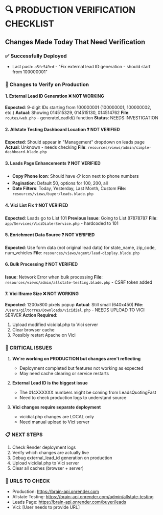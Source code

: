 # 🔍 PRODUCTION VERIFICATION CHECKLIST
## Changes Made Today That Need Verification

### ✅ Successfully Deployed
- Last push: `a5fc549cd` - "Fix external lead ID generation - should start from 100000001"

### 🔄 Changes to Verify on Production

#### 1. External Lead ID Generation ❌ NOT WORKING
**Expected**: 9-digit IDs starting from 100000001 (100000001, 100000002, etc.)
**Actual**: Showing 014515329, 014515130, 014514762
**File**: `routes/web.php` - generateLeadId() function
**Status**: NEEDS INVESTIGATION

#### 2. Allstate Testing Dashboard Location ❓ NOT VERIFIED
**Expected**: Should appear in "Management" dropdown on leads page
**Actual**: Unknown - needs checking
**File**: `resources/views/admin/simple-dashboard.blade.php`

#### 3. Leads Page Enhancements ❓ NOT VERIFIED
- **Copy Phone Icon**: Should have 📋 icon next to phone numbers
- **Pagination**: Default 50, options for 100, 200, all
- **Date Filters**: Today, Yesterday, Last Month, Custom
**File**: `resources/views/buyer/leads.blade.php`

#### 4. Vici List Fix ❓ NOT VERIFIED
**Expected**: Leads go to List 101
**Previous Issue**: Going to List 87878787
**File**: `app/Services/ViciDialerService.php` - hardcoded to 101

#### 5. Enrichment Data Source ❓ NOT VERIFIED
**Expected**: Use form data (not original lead data) for state_name, zip_code, num_vehicles
**File**: `resources/views/agent/lead-display.blade.php`

#### 6. Bulk Processing ❓ NOT VERIFIED
**Issue**: Network Error when bulk processing
**File**: `resources/views/admin/allstate-testing.blade.php` - CSRF token added

#### 7. Vici Iframe Size ❌ NOT WORKING
**Expected**: 1200x800 pixels popup
**Actual**: Still small (640x450)
**File**: `/Users/giltorres/Downloads/vicidial.php` - NEEDS UPLOAD TO VICI SERVER
**Action Required**: 
1. Upload modified vicidial.php to Vici server
2. Clear browser cache
3. Possibly restart Apache on Vici

### 🚨 CRITICAL ISSUES

1. **We're working on PRODUCTION but changes aren't reflecting**
   - Deployment completed but features not working as expected
   - May need cache clearing or service restarts

2. **External Lead ID is the biggest issue**
   - The 014XXXXXX numbers might be coming from LeadsQuotingFast
   - Need to check production logs to understand source

3. **Vici changes require separate deployment**
   - vicidial.php changes are LOCAL only
   - Need manual upload to Vici server

### 📋 NEXT STEPS

1. Check Render deployment logs
2. Verify which changes are actually live
3. Debug external_lead_id generation on production
4. Upload vicidial.php to Vici server
5. Clear all caches (browser + server)

### 🔗 URLS TO CHECK
- Production: https://brain-api.onrender.com
- Allstate Testing: https://brain-api.onrender.com/admin/allstate-testing
- Leads Page: https://brain-api.onrender.com/buyer/leads
- Vici: [User needs to provide URL]
